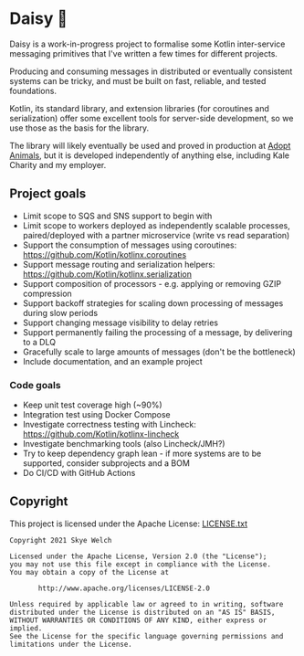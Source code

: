 # Daisy 🌼

Daisy is a work-in-progress project to formalise some Kotlin inter-service messaging primitives that I've written a few times for different projects.

Producing and consuming messages in distributed or eventually consistent systems can be tricky, and must be built on fast, reliable, and tested foundations.

Kotlin, its standard library, and extension libraries (for coroutines and serialization) offer some excellent tools for server-side development, so we use those as the basis for the library.

The library will likely eventually be used and proved in production at [Adopt Animals](https://www.adopt.app), but it is developed independently of anything else, including Kale Charity and my employer.

## Project goals

* Limit scope to SQS and SNS support to begin with
* Limit scope to workers deployed as independently scalable processes, paired/deployed with a partner microservice (write vs read separation)
* Support the consumption of messages using coroutines: https://github.com/Kotlin/kotlinx.coroutines
* Support message routing and serialization helpers: https://github.com/Kotlin/kotlinx.serialization
* Support composition of processors - e.g. applying or removing GZIP compression
* Support backoff strategies for scaling down processing of messages during slow periods
* Support changing message visibility to delay retries
* Support permanently failing the processing of a message, by delivering to a DLQ
* Gracefully scale to large amounts of messages (don't be the bottleneck)
* Include documentation, and an example project

### Code goals
* Keep unit test coverage high (~90%)
* Integration test using Docker Compose
* Investigate correctness testing with Lincheck: https://github.com/Kotlin/kotlinx-lincheck
* Investigate benchmarking tools (also Lincheck/JMH?)
* Try to keep dependency graph lean - if more systems are to be supported, consider subprojects and a BOM
* Do CI/CD with GitHub Actions

## Copyright

This project is licensed under the Apache License: [LICENSE.txt](LICENSE.txt)

```
Copyright 2021 Skye Welch

Licensed under the Apache License, Version 2.0 (the "License");
you may not use this file except in compliance with the License.
You may obtain a copy of the License at

       http://www.apache.org/licenses/LICENSE-2.0

Unless required by applicable law or agreed to in writing, software
distributed under the License is distributed on an "AS IS" BASIS,
WITHOUT WARRANTIES OR CONDITIONS OF ANY KIND, either express or implied.
See the License for the specific language governing permissions and
limitations under the License.
```